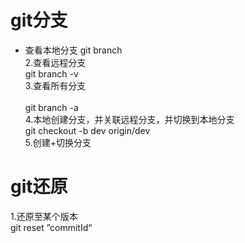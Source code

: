 # git分支
* 查看本地分支 
git branch <br> 
2.查看远程分支<br> 
git branch -v<br> 
3.查看所有分支<br>  
git branch -a<br> 
4.本地创建分支，并关联远程分支，并切换到本地分支<br> 
git checkout -b dev origin/dev<br>
5.创建+切换分支

# git还原
1.还原至某个版本<br>
git reset ”commitId“
